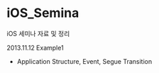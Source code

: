 iOS_Semina
==========

iOS 세미나 자료 및 정리

2013.11.12
Example1
 - Application Structure, Event, Segue Transition
